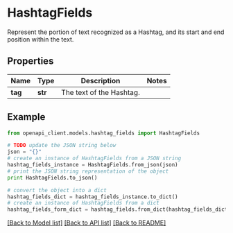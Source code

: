# HashtagFields

Represent the portion of text recognized as a Hashtag, and its start and end position within the text.

## Properties
Name | Type | Description | Notes
------------ | ------------- | ------------- | -------------
**tag** | **str** | The text of the Hashtag. | 

## Example

```python
from openapi_client.models.hashtag_fields import HashtagFields

# TODO update the JSON string below
json = "{}"
# create an instance of HashtagFields from a JSON string
hashtag_fields_instance = HashtagFields.from_json(json)
# print the JSON string representation of the object
print HashtagFields.to_json()

# convert the object into a dict
hashtag_fields_dict = hashtag_fields_instance.to_dict()
# create an instance of HashtagFields from a dict
hashtag_fields_form_dict = hashtag_fields.from_dict(hashtag_fields_dict)
```
[[Back to Model list]](../README.md#documentation-for-models) [[Back to API list]](../README.md#documentation-for-api-endpoints) [[Back to README]](../README.md)


